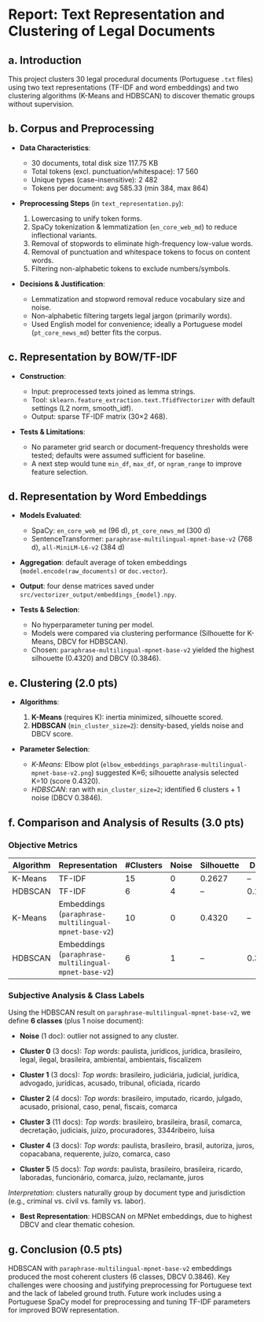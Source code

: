 # Report: Text Representation and Clustering of Legal Documents

## a. Introduction
This project clusters 30 legal procedural documents (Portuguese `.txt` files) using two text representations (TF-IDF and word embeddings) and two clustering algorithms (K-Means and HDBSCAN) to discover thematic groups without supervision.

## b. Corpus and Preprocessing
- **Data Characteristics**:
  - 30 documents, total disk size 117.75 KB
  - Total tokens (excl. punctuation/whitespace): 17 560
  - Unique types (case-insensitive): 2 482
  - Tokens per document: avg 585.33 (min 384, max 864)

- **Preprocessing Steps** (in `text_representation.py`):
  1. Lowercasing to unify token forms.
  2. SpaCy tokenization & lemmatization (`en_core_web_md`) to reduce inflectional variants.
  3. Removal of stopwords to eliminate high-frequency low-value words.
  4. Removal of punctuation and whitespace tokens to focus on content words.
  5. Filtering non-alphabetic tokens to exclude numbers/symbols.

- **Decisions & Justification**:
  - Lemmatization and stopword removal reduce vocabulary size and noise.
  - Non-alphabetic filtering targets legal jargon (primarily words).
  - Used English model for convenience; ideally a Portuguese model (`pt_core_news_md`) better fits the corpus.

## c. Representation by BOW/TF-IDF
- **Construction**:
  - Input: preprocessed texts joined as lemma strings.
  - Tool: `sklearn.feature_extraction.text.TfidfVectorizer` with default settings (L2 norm, smooth_idf).
  - Output: sparse TF-IDF matrix (30×2 468).

- **Tests & Limitations**:
  - No parameter grid search or document-frequency thresholds were tested; defaults were assumed sufficient for baseline.
  - A next step would tune `min_df`, `max_df`, or `ngram_range` to improve feature selection.

## d. Representation by Word Embeddings
- **Models Evaluated**:
  - SpaCy: `en_core_web_md` (96 d), `pt_core_news_md` (300 d)
  - SentenceTransformer: `paraphrase-multilingual-mpnet-base-v2` (768 d), `all-MiniLM-L6-v2` (384 d)
- **Aggregation**: default average of token embeddings (`model.encode(raw_documents)` or `doc.vector`).
- **Output**: four dense matrices saved under `src/vectorizer_output/embeddings_{model}.npy`.

- **Tests & Selection**:
  - No hyperparameter tuning per model.
  - Models were compared via clustering performance (Silhouette for K-Means, DBCV for HDBSCAN).
  - Chosen: `paraphrase-multilingual-mpnet-base-v2` yielded the highest silhouette (0.4320) and DBCV (0.3846).

## e. Clustering (2.0 pts)
- **Algorithms**:
  1. **K-Means** (requires K): inertia minimized, silhouette scored.
  2. **HDBSCAN** (`min_cluster_size=2`): density-based, yields noise and DBCV score.

- **Parameter Selection**:
  - *K-Means*: Elbow plot (`elbow_embeddings_paraphrase-multilingual-mpnet-base-v2.png`) suggested K≈6; silhouette analysis selected K=10 (score 0.4320).
  - *HDBSCAN*: ran with `min_cluster_size=2`; identified 6 clusters + 1 noise (DBCV 0.3846).



## f. Comparison and Analysis of Results (3.0 pts)
### Objective Metrics
| Algorithm | Representation                                  | #Clusters | Noise | Silhouette | DBCV   |
|-----------|-------------------------------------------------|-----------|-------|------------|--------|
| K-Means   | TF-IDF                                          | 15        | 0     | 0.2627     | –      |
| HDBSCAN   | TF-IDF                                          | 6         | 4     | –          | 0.1554 |
| K-Means   | Embeddings (`paraphrase-multilingual-mpnet-base-v2`) | 10        | 0     | 0.4320     | –      |
| HDBSCAN   | Embeddings (`paraphrase-multilingual-mpnet-base-v2`) | 6         | 1     | –          | 0.3846 |

### Subjective Analysis & Class Labels
Using the HDBSCAN result on `paraphrase-multilingual-mpnet-base-v2`, we define **6 classes** (plus 1 noise document):

- **Noise** (1 doc): outlier not assigned to any cluster.

- **Cluster 0** (3 docs): _Top words_: paulista, jurídicos, jurídica, brasileiro, legal, ilegal, brasileira, ambiental, ambientais, fiscalizem

- **Cluster 1** (3 docs): _Top words_: brasileiro, judiciária, judicial, jurídica, advogado, jurídicas, acusado, tribunal, oficiada, ricardo

- **Cluster 2** (4 docs): _Top words_: brasileiro, imputado, ricardo, julgado, acusado, prisional, caso, penal, fiscais, comarca

- **Cluster 3** (11 docs): _Top words_: brasileiro, brasileira, brasil, comarca, decretação, judiciais, juízo, procuradores, 3344ribeiro, luísa

- **Cluster 4** (3 docs): _Top words_: paulista, brasileiro, brasil, autoriza, juros, copacabana, requerente, juízo, comarca, caso

- **Cluster 5** (5 docs): _Top words_: paulista, brasileiro, brasileira, ricardo, laboradas, funcionário, comarca, juízo, reclamante, juros

*Interpretation*: clusters naturally group by document type and jurisdiction (e.g., criminal vs. civil vs. family vs. labor).

- **Best Representation**: HDBSCAN on MPNet embeddings, due to highest DBCV and clear thematic cohesion.

## g. Conclusion (0.5 pts)
HDBSCAN with `paraphrase-multilingual-mpnet-base-v2` embeddings produced the most coherent clusters (6 classes, DBCV 0.3846). Key challenges were choosing and justifying preprocessing for Portuguese text and the lack of labeled ground truth. Future work includes using a Portuguese SpaCy model for preprocessing and tuning TF-IDF parameters for improved BOW representation.
